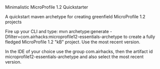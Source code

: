 Minimalistic MicroProfile 1.2 Quickstarter

A quickstart maven archetype for creating greenfield MicroProfile 1.2 projects

Fire up your CLI and type: mvn archetype:generate -Dfilter=com.airhacks:microprofile12-essentials-archetype to create a fully fledged MicroProfile 1.2 "kB" project. Use the most recent version.

In the IDE of your choice use the group com.airhacks, then the artifact id microprofile12-essentials-archetype and also select the most recent version.